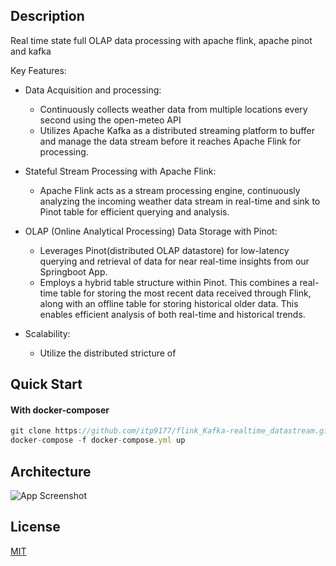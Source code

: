
## Description
Real time state full OLAP data processing with apache flink, apache pinot and kafka

Key Features:

- Data Acquisition and processing:
  * Continuously collects weather data from multiple locations every second using the open-meteo API
  * Utilizes Apache Kafka as a distributed streaming platform to buffer and manage the data stream before it reaches Apache Flink for processing.
- Stateful Stream Processing with Apache Flink:
  * Apache Flink acts as a stream processing engine, continuously analyzing the incoming weather data stream in real-time and sink to Pinot table for efficient querying and analysis.


- OLAP (Online Analytical Processing) Data Storage with Pinot:
  * Leverages Pinot(distributed OLAP datastore) for low-latency querying and retrieval of data for near real-time insights from our Springboot App.
  * Employs a hybrid table structure within Pinot. This combines a real-time table for storing the most recent data received through Flink, along with an offline table for storing historical older data. This enables efficient analysis of both real-time and historical trends.
- Scalability:
  * Utilize the distributed stricture of
## Quick Start

#### With docker-composer

```javascript
git clone https://github.com/itp9177/flink_Kafka-realtime_datastream.git
docker-compose -f docker-compose.yml up
```
## Architecture

![App Screenshot](https://raw.githubusercontent.com/itp9177/flink_Kafka_pinot-realtime_datastream/main/architecture.png)

## License

[MIT](https://choosealicense.com/licenses/mit/)

